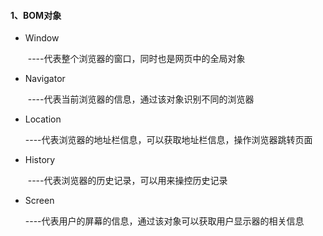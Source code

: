 #### 1、BOM对象

- Window

  ​    ----代表整个浏览器的窗口，同时也是网页中的全局对象

- Navigator

  ​    ----代表当前浏览器的信息，通过该对象识别不同的浏览器

- Location

  ​    ----代表浏览器的地址栏信息，可以获取地址栏信息，操作浏览器跳转页面

- History

  ​    ----代表浏览器的历史记录，可以用来操控历史记录

- Screen

  ​    ----代表用户的屏幕的信息，通过该对象可以获取用户显示器的相关信息